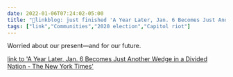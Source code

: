 ```yaml
---
date: 2022-01-06T07:24:02-05:00
title: "🔗linkblog: just finished 'A Year Later, Jan. 6 Becomes Just Another Wedge in a Divided Nation - The New York Times'"
tags: ["link","Communities","2020 election","Capitol riot"]
---
```

Worried about our present—and for our future.
 
[link to 'A Year Later, Jan. 6 Becomes Just Another Wedge in a Divided Nation - The New York Times'](https://www.nytimes.com/2022/01/06/us/politics/jan-6-capitol-riot-aftermath.html)
